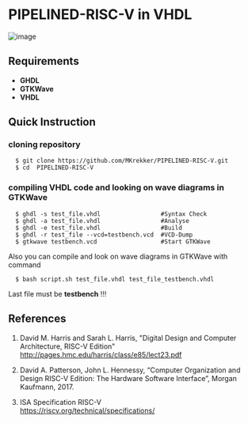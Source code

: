 # PIPELINED-RISC-V in VHDL

![image](https://user-images.githubusercontent.com/88595269/131859713-457ac80f-d9ab-4ce7-895b-a0f1d1c80446.png)

## Requirements
* **GHDL**
* **GTKWave**
* **VHDL**

## Quick Instruction

### cloning repository

      $ git clone https://github.com/MKrekker/PIPELINED-RISC-V.git  
      $ cd  PIPELINED-RISC-V  

### compiling VHDL code and looking on wave diagrams in GTKWave

      $ ghdl -s test_file.vhdl                 #Syntax Check  
      $ ghdl -a test_file.vhdl                 #Analyse  
      $ ghdl -e test_file.vhdl                 #Build   
      $ ghdl -r test_file --vcd=testbench.vcd  #VCD-Dump  
      $ gtkwave testbench.vcd                  #Start GTKWave  

Also you can compile and look on wave diagrams in GTKWave with command  
  
      $ bash script.sh test_file.vhdl test_file_testbench.vhdl  
 
Last file must be **testbench** !!! 

## References

1. David M. Harris and Sarah L. Harris, "Digital Design and Computer Architecture, RISC-V Edition"  
  http://pages.hmc.edu/harris/class/e85/lect23.pdf

2. David A. Patterson, John L. Hennessy, “Computer Organization and Design RISC-V Edition: The Hardware Software Interface”, Morgan Kaufmann, 2017.

3. ISA Specification RISC-V  
  https://riscv.org/technical/specifications/
 
